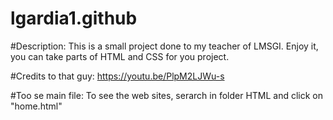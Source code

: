 # lgardia1.github

#Description:
This is a small project done to my teacher of LMSGI. Enjoy it, you can take parts of HTML and CSS for you project.

#Credits to that guy:
https://youtu.be/PlpM2LJWu-s
 
#Too se main file:
To see the web sites, serarch in folder HTML and click on "home.html"
